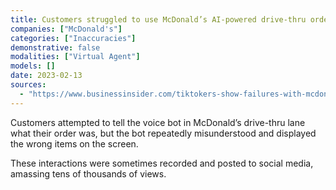 ```yaml
---
title: Customers struggled to use McDonald’s AI-powered drive-thru ordering system, leading to frustration and public criticism
companies: ["McDonald's"]
categories: ["Inaccuracies"]
demonstrative: false
modalities: ["Virtual Agent"]
models: []
date: 2023-02-13
sources:
  - "https://www.businessinsider.com/tiktokers-show-failures-with-mcdonalds-drive-thru-ai-robots-2023-2"
---
```


Customers attempted to tell the voice bot in McDonald’s drive-thru lane what their order was, but the bot repeatedly misunderstood and displayed the wrong items on the screen.

These interactions were sometimes recorded and posted to social media, amassing tens of thousands of views.

